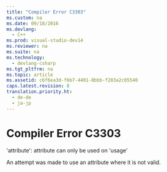```yaml
---
title: "Compiler Error C3303"
ms.custom: na
ms.date: 09/18/2016
ms.devlang: 
  - C++
ms.prod: visual-studio-dev14
ms.reviewer: na
ms.suite: na
ms.technology: 
  - devlang-csharp
ms.tgt_pltfrm: na
ms.topic: article
ms.assetid: c6f6ea3d-f6b7-4401-8bbb-f283a2c05540
caps.latest.revision: 8
translation.priority.ht: 
  - de-de
  - ja-jp
---
```

# Compiler Error C3303
'attribute': attribute can only be used on 'usage'  
  
 An attempt was made to use an attribute where it is not valid.